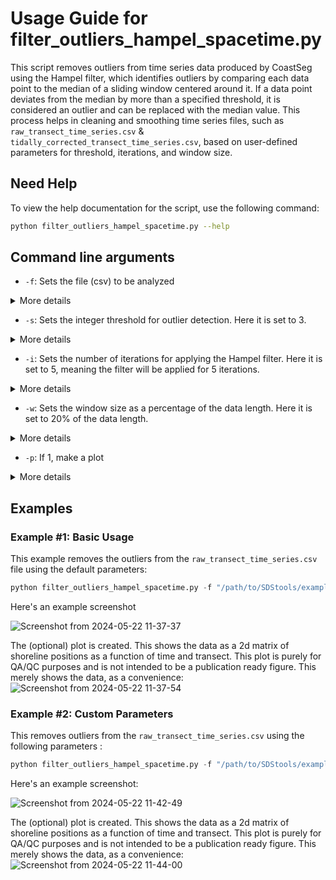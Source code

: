 # Usage Guide for filter_outliers_hampel_spacetime.py

This script removes outliers from time series data produced by CoastSeg using the Hampel filter, which identifies outliers by comparing each data point to the median of a sliding window centered around it. If a data point deviates from the median by more than a specified threshold, it is considered an outlier and can be replaced with the median value. This process helps in cleaning and smoothing time series files, such as `raw_transect_time_series.csv` & `tidally_corrected_transect_time_series.csv`, based on user-defined parameters for threshold, iterations, and window size.

## Need Help

To view the help documentation for the script, use the following command:

```bash
python filter_outliers_hampel_spacetime.py --help
```

## Command line arguments

- `-f`: Sets the file (csv) to be analyzed

<details>
<summary>More details</summary>
The csv format file shoule contain shoreline positions in each cell, with rows as time and columns as transects
</details>

- `-s`: Sets the integer threshold for outlier detection. Here it is set to 3.

<details>
<summary>More details</summary>
The threshold determines how many standard deviations a data point must deviate from the median within a sliding window to be considered an outlier.
If a data point's deviation exceeds this threshold, it is flagged as an outlier and can be replaced by the median value of the window.
</details>

- `-i`: Sets the number of iterations for applying the Hampel filter. Here it is set to 5, meaning the filter will be applied for 5 iterations.

<details>
<summary>More details</summary>
The number of iterations in the Hampel filter determines how many times the filter is applied to the data. Multiple iterations can enhance the effectiveness of outlier removal by progressively refining the data and eliminating any residual outliers that may not have been detected in earlier passes.
</details>

- `-w`: Sets the window size as a percentage of the data length. Here it is set to 20% of the data length.
<details>
<summary>More details</summary>
The window size in the Hampel filter specifies the span of data points (as a percentage of the total data length) around each target point that are used to calculate the median and median absolute deviation. This sliding window determines the local context for outlier detection, with a larger window capturing more data points and a smaller window providing a more localized analysis.
</details>

- `-p`: If 1, make a plot
<details>
<summary>More details</summary>
A flag to make (or suppress) a plot
</details>


## Examples

### Example #1: Basic Usage

This example removes the outliers from the `raw_transect_time_series.csv` file using the default parameters:

```python
python filter_outliers_hampel_spacetime.py -f "/path/to/SDStools/example_data/raw_transect_time_series.csv" -p 1
```

Here's an example screenshot

![Screenshot from 2024-05-22 11-37-37](https://github.com/Doodleverse/SDStools/assets/3596509/ffc31fa4-bc4a-4aa5-b7e1-0c4f4489db14)

The (optional) plot is created. This shows the data as a 2d matrix of shoreline positions as a function of time and transect. This plot is purely for QA/QC purposes and is not intended to be a publication ready figure. This merely shows the data, as a convenience:
![Screenshot from 2024-05-22 11-37-54](https://github.com/Doodleverse/SDStools/assets/3596509/097a8be6-b372-4b27-a263-82b25f4a5069)


### Example #2: Custom Parameters

This removes outliers from the `raw_transect_time_series.csv` using the following parameters :

```python
python filter_outliers_hampel_spacetime.py -f "/path/to/SDStools/example_data/raw_transect_time_series.csv" -s 3 -i 5 -w 0.20
```

Here's an example screenshot:

![Screenshot from 2024-05-22 11-42-49](https://github.com/Doodleverse/SDStools/assets/3596509/551d4f8d-f724-48bd-a2d8-ce457c288595)


The (optional) plot is created. This shows the data as a 2d matrix of shoreline positions as a function of time and transect. This plot is purely for QA/QC purposes and is not intended to be a publication ready figure. This merely shows the data, as a convenience:
![Screenshot from 2024-05-22 11-44-00](https://github.com/Doodleverse/SDStools/assets/3596509/6fccc786-a8f0-40a3-896c-86fbd2abae2b)
